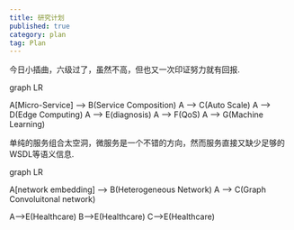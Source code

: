 ```yaml
---
title: 研究计划 
published: true
category: plan
tag: Plan 
---
```


今日小插曲，六级过了，虽然不高，但也又一次印证努力就有回报.

<div class="mermaid">
graph LR

A[Micro-Service] --> B(Service Composition)
A --> C(Auto Scale)
A --> D(Edge Computing)
A --> E(diagnosis)
A --> F(QoS)
A --> G(Machine Learning)

</div>


单纯的服务组合太空洞，微服务是一个不错的方向，然而服务直接又缺少足够的WSDL等语义信息.




<div class="mermaid">
graph LR

A[network embedding] --> B(Heterogeneous Network)
A --> C(Graph Convoluitonal network)

A-->E(Healthcare)
B-->E(Healthcare)
C-->E(Healthcare)
</div>